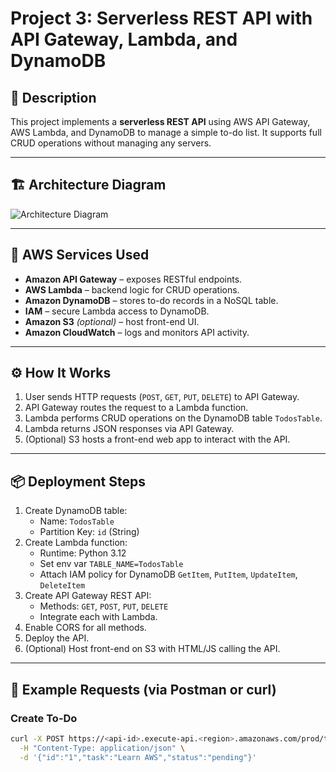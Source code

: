 # Project 3: Serverless REST API with API Gateway, Lambda, and DynamoDB

## 📌 Description
This project implements a **serverless REST API** using AWS API Gateway, AWS Lambda, and DynamoDB to manage a simple to-do list. It supports full CRUD operations without managing any servers.

---

## 🏗️ Architecture Diagram
![Architecture Diagram](./architecture-diagram.png)

---

## 🧱 AWS Services Used
- **Amazon API Gateway** – exposes RESTful endpoints.
- **AWS Lambda** – backend logic for CRUD operations.
- **Amazon DynamoDB** – stores to-do records in a NoSQL table.
- **IAM** – secure Lambda access to DynamoDB.
- **Amazon S3** *(optional)* – host front-end UI.
- **Amazon CloudWatch** – logs and monitors API activity.

---

## ⚙️ How It Works
1. User sends HTTP requests (`POST`, `GET`, `PUT`, `DELETE`) to API Gateway.
2. API Gateway routes the request to a Lambda function.
3. Lambda performs CRUD operations on the DynamoDB table `TodosTable`.
4. Lambda returns JSON responses via API Gateway.
5. (Optional) S3 hosts a front-end web app to interact with the API.

---

## 📦 Deployment Steps
1. Create DynamoDB table:
   - Name: `TodosTable`
   - Partition Key: `id` (String)
2. Create Lambda function:
   - Runtime: Python 3.12
   - Set env var `TABLE_NAME=TodosTable`
   - Attach IAM policy for DynamoDB `GetItem`, `PutItem`, `UpdateItem`, `DeleteItem`
3. Create API Gateway REST API:
   - Methods: `GET`, `POST`, `PUT`, `DELETE`
   - Integrate each with Lambda.
4. Enable CORS for all methods.
5. Deploy the API.
6. (Optional) Host front-end on S3 with HTML/JS calling the API.

---

## 🧪 Example Requests (via Postman or curl)

### Create To-Do
```bash
curl -X POST https://<api-id>.execute-api.<region>.amazonaws.com/prod/todos \
  -H "Content-Type: application/json" \
  -d '{"id":"1","task":"Learn AWS","status":"pending"}'
